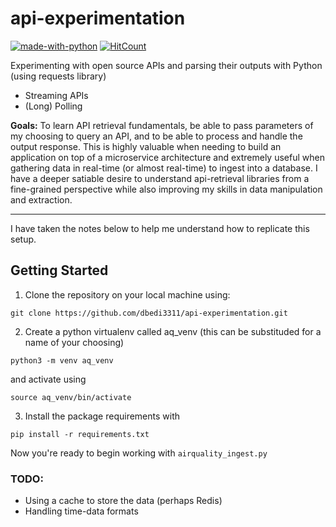 # api-experimentation
[![made-with-python](https://img.shields.io/badge/Made%20with-Python-1f425f.svg)](https://www.python.org/)   [![HitCount](https://hits.dwyl.com/dbedi3311/api-experimentation.svg?style=flat-square)](http://hits.dwyl.com/dbedi3311/api-experimentation)

Experimenting with open source APIs and parsing their outputs with Python (using requests library)
- Streaming APIs
- (Long) Polling

**Goals:** To learn API retrieval fundamentals, be able to pass parameters of my choosing to query an API, and to be able to process and handle the output response. This is highly valuable when needing to build an application on top of a microservice architecture and extremely useful when gathering data in real-time (or almost real-time) to ingest into a database. I have a deeper satiable desire to understand api-retrieval libraries from a fine-grained perspective while also improving my skills in data manipulation and extraction. 

--- 
I have taken the notes below to help me understand how to replicate this setup. 
## Getting Started

1. Clone the repository on your local machine using: 
```
git clone https://github.com/dbedi3311/api-experimentation.git
```

2. Create a python virtualenv called aq_venv (this can be substituded for a name of your choosing)
```
python3 -m venv aq_venv
```
and activate using 
```
source aq_venv/bin/activate
```

3. Install the package requirements with
```
pip install -r requirements.txt
```

Now you're ready to begin working with `airquality_ingest.py` 


### TODO:
- Using a cache to store the data (perhaps Redis)
- Handling time-data formats
